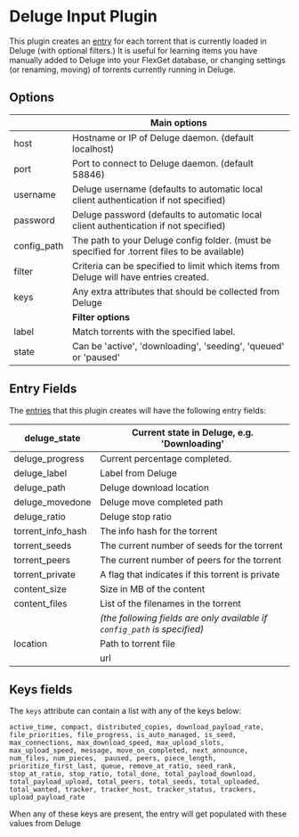 # Deluge Input Plugin
This plugin creates an [entry](/Entry) for each torrent that is currently loaded in Deluge (with optional filters.) It is useful for learning items you have manually added to Deluge into your FlexGet database, or changing settings (or renaming, moving) of torrents currently running in Deluge.

## Options
|  | **Main options** |
| --- | --- |
| host | Hostname or IP of Deluge daemon. (default localhost) |
| port | Port to connect to Deluge daemon. (default 58846) |
| username | Deluge username (defaults to automatic local client authentication if not specified) |
| password | Deluge password (defaults to automatic local client authentication if not specified) |
| config_path | The path to your Deluge config folder. (must be specified for .torrent files to be available) |
| filter | Criteria can be specified to limit which items from Deluge will have entries created. |
| keys | Any extra attributes that should be collected from Deluge |
|  | **Filter options** |
| label | Match torrents with the specified label. |
| state | Can be 'active', 'downloading', 'seeding', 'queued' or 'paused' |

## Entry Fields
The [entries](/Entry) that this plugin creates will have the following entry fields:

| deluge_state | Current state in Deluge, e.g. 'Downloading' |
| --- | --- |
| deluge_progress | Current percentage completed. |
| deluge_label | Label from Deluge |
| deluge_path | Deluge download location |
| deluge_movedone | Deluge move completed path |
| deluge_ratio | Deluge stop ratio |
| torrent_info_hash | The info hash for the torrent |
| torrent_seeds | The current number of seeds for the torrent |
| torrent_peers | The current number of peers for the torrent |
| torrent_private | A flag that indicates if this torrent is private |
| content_size | Size in MB of the content |
| content_files | List of the filenames in the torrent |
|  | *(the following fields are only available if `config_path` is specified)* |
| location | Path to torrent file |
||url||Path to torrent file in '!file://' format||

## Keys fields
The `keys` attribute can contain a list with any of the keys below:

`
active_time, compact, distributed_copies, download_payload_rate, file_priorities,
file_progress, is_auto_managed, is_seed, max_connections,
max_download_speed, max_upload_slots, max_upload_speed, message, move_on_completed,
next_announce, num_files, num_pieces, 
paused, peers, piece_length, prioritize_first_last, queue, remove_at_ratio, seed_rank, stop_at_ratio, stop_ratio, total_done, total_payload_download, total_payload_upload,
total_peers, total_seeds, total_uploaded, total_wanted, tracker,
tracker_host, tracker_status, trackers, upload_payload_rate
`

When any of these keys are present, the entry will get populated with these values from Deluge